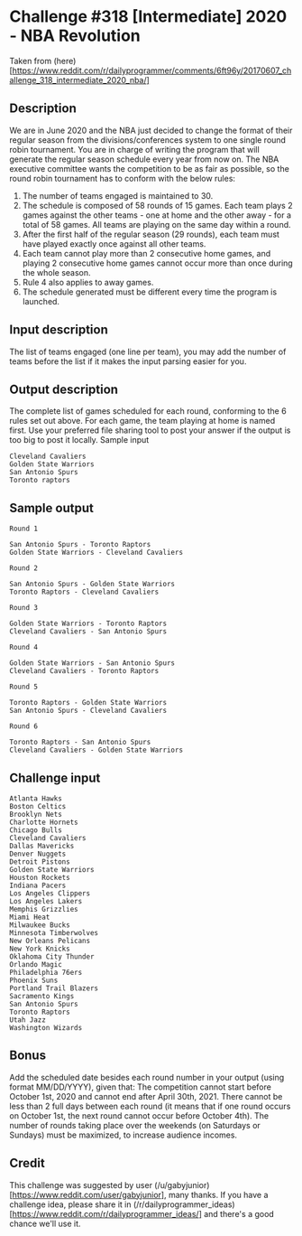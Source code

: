 # Challenge #318 [Intermediate] 2020 - NBA Revolution

Taken from (here)[https://www.reddit.com/r/dailyprogrammer/comments/6ft96y/20170607_challenge_318_intermediate_2020_nba/]

## Description

We are in June 2020 and the NBA just decided to change the format of their regular season from the divisions/conferences system to one single round robin tournament.
You are in charge of writing the program that will generate the regular season schedule every year from now on. The NBA executive committee wants the competition to be as fair as possible, so the round robin tournament has to conform with the below rules:
1. The number of teams engaged is maintained to 30.
2. The schedule is composed of 58 rounds of 15 games. Each team plays 2 games against the other teams - one at home and the other away - for a total of 58 games. All teams are playing on the same day within a round.
3. After the first half of the regular season (29 rounds), each team must have played exactly once against all other teams.
4. Each team cannot play more than 2 consecutive home games, and playing 2 consecutive home games cannot occur more than once during the whole season.
5. Rule 4 also applies to away games.
6. The schedule generated must be different every time the program is launched.

## Input description

The list of teams engaged (one line per team), you may add the number of teams before the list if it makes the input parsing easier for you.

## Output description

The complete list of games scheduled for each round, conforming to the 6 rules set out above. For each game, the team playing at home is named first.
Use your preferred file sharing tool to post your answer if the output is too big to post it locally.
Sample input
```
Cleveland Cavaliers
Golden State Warriors
San Antonio Spurs
Toronto raptors
```

## Sample output

```
Round 1

San Antonio Spurs - Toronto Raptors
Golden State Warriors - Cleveland Cavaliers

Round 2

San Antonio Spurs - Golden State Warriors
Toronto Raptors - Cleveland Cavaliers

Round 3

Golden State Warriors - Toronto Raptors
Cleveland Cavaliers - San Antonio Spurs

Round 4

Golden State Warriors - San Antonio Spurs
Cleveland Cavaliers - Toronto Raptors

Round 5

Toronto Raptors - Golden State Warriors
San Antonio Spurs - Cleveland Cavaliers

Round 6

Toronto Raptors - San Antonio Spurs
Cleveland Cavaliers - Golden State Warriors
```

## Challenge input

```
Atlanta Hawks
Boston Celtics
Brooklyn Nets
Charlotte Hornets
Chicago Bulls
Cleveland Cavaliers
Dallas Mavericks
Denver Nuggets
Detroit Pistons
Golden State Warriors
Houston Rockets
Indiana Pacers
Los Angeles Clippers
Los Angeles Lakers
Memphis Grizzlies
Miami Heat
Milwaukee Bucks
Minnesota Timberwolves
New Orleans Pelicans
New York Knicks
Oklahoma City Thunder
Orlando Magic
Philadelphia 76ers
Phoenix Suns
Portland Trail Blazers
Sacramento Kings
San Antonio Spurs
Toronto Raptors
Utah Jazz
Washington Wizards
```

## Bonus

Add the scheduled date besides each round number in your output (using format MM/DD/YYYY), given that:
The competition cannot start before October 1st, 2020 and cannot end after April 30th, 2021.
There cannot be less than 2 full days between each round (it means that if one round occurs on October 1st, the next round cannot occur before October 4th).
The number of rounds taking place over the weekends (on Saturdays or Sundays) must be maximized, to increase audience incomes.

## Credit

This challenge was suggested by user (/u/gabyjunior)[https://www.reddit.com/user/gabyjunior], many thanks. If you have a challenge idea, please share it in (/r/dailyprogrammer_ideas)[https://www.reddit.com/r/dailyprogrammer_ideas/] and there's a good chance we'll use it.